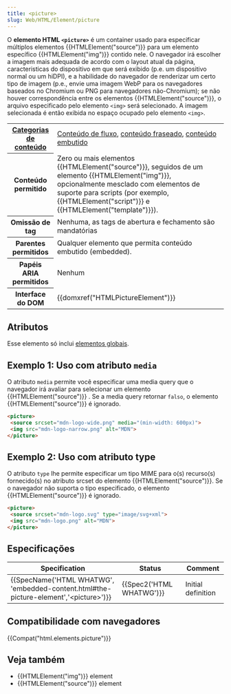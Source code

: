 ```yaml
---
title: <picture>
slug: Web/HTML/Element/picture
---
```


O **elemento HTML `<picture>`** é um container usado para especificar múltiplos elementos {{HTMLElement("source")}} para um elemento específico {{HTMLElement("img")}} contido nele. O navegador irá escolher a imagem mais adequada de acordo com o layout atual da página, caracteristicas do dispositivo em que será exibido (p.e. um dispositivo normal ou um hiDPI), e a habilidade do navegador de renderizar um certo tipo de imagem (p.e., envie uma imagem WebP para os navegadores baseados no Chromium ou PNG para navegadores não-Chromium); se não houver correspondência entre os elementos {{HTMLElement("source")}}, o arquivo especificado pelo elemento `<img>` será selecionado. A imagem selecionada é então exibida no espaço ocupado pelo elemento `<img>`.

<table class="properties">
  <tbody>
    <tr>
      <th scope="row">
        <a href="/pt-BR/docs/Web/Guide/HTML/Categorias_de_conteudo"
          >Categorias de conteúdo</a
        >
      </th>
      <td>
        <a
          href="/pt-BR/docs/Web/Guide/HTML/Categorias_de_conteudo#Conteúdo_de_fluxo"
          >Conteúdo de fluxo</a
        >,
        <a
          href="/pt-BR/docs/Web/Guide/HTML/Categorias_de_conteudo#Conteúdo_fraseado"
          >conteúdo fraseado</a
        >,
        <a
          href="/pt-BR/docs/Web/Guide/HTML/Categorias_de_conteudo#Conteúdo_embutido"
          >conteúdo embutido</a
        >
      </td>
    </tr>
    <tr>
      <th scope="row">Conteúdo permitido</th>
      <td>
        Zero ou mais elementos {{HTMLElement("source")}}, seguidos de um
        elemento {{HTMLElement("img")}}, opcionalmente mesclado com
        elementos de suporte para scripts (por exemplo,
        {{HTMLElement("script")}} e
        {{HTMLElement("template")}}).
      </td>
    </tr>
    <tr>
      <th scope="row">Omissão de tag</th>
      <td>Nenhuma, as tags de abertura e fechamento são mandatórias</td>
    </tr>
    <tr>
      <th scope="row">Parentes permitidos</th>
      <td>Qualquer elemento que permita conteúdo embutido (embedded).</td>
    </tr>
    <tr>
      <th scope="row">Papéis ARIA permitidos</th>
      <td>Nenhum</td>
    </tr>
    <tr>
      <th scope="row">Interface do DOM</th>
      <td>{{domxref("HTMLPictureElement")}}</td>
    </tr>
  </tbody>
</table>

## Atributos

Esse elemento só inclui [elementos globais](/pt-BR/docs/Web/HTML/Global_attributes).

## Exemplo 1: Uso com atributo `media`

O atributo `media` permite você especificar uma media query que o navegador irá avaliar para selecionar um elemento {{HTMLElement("source")}} . Se a media query retornar `falso`, o elemento {{HTMLElement("source")}} é ignorado.

```html
<picture>
 <source srcset="mdn-logo-wide.png" media="(min-width: 600px)">
 <img src="mdn-logo-narrow.png" alt="MDN">
</picture>
```

## Exemplo 2: Uso com atributo type

O atributo `type` lhe permite especificar um tipo MIME para o(s) recurso(s) fornecido(s) no atributo srcset do elemento {{HTMLElement("source")}}. Se o navegador não suporta o tipo especificado, o elemento {{HTMLElement("source")}} é ignorado.

```html
​<picture>
 <source srcset="mdn-logo.svg" type="image/svg+xml">
 <img src="mdn-logo.png" alt="MDN">
</picture>
```

## Especificações

| Specification                                                                                                            | Status                           | Comment            |
| ------------------------------------------------------------------------------------------------------------------------ | -------------------------------- | ------------------ |
| {{SpecName('HTML WHATWG', 'embedded-content.html#the-picture-element','&lt;picture&gt;')}} | {{Spec2('HTML WHATWG')}} | Initial definition |

## Compatibilidade com navegadores

{{Compat("html.elements.picture")}}

## Veja também

- {{HTMLElement("img")}} element
- {{HTMLElement("source")}} element
